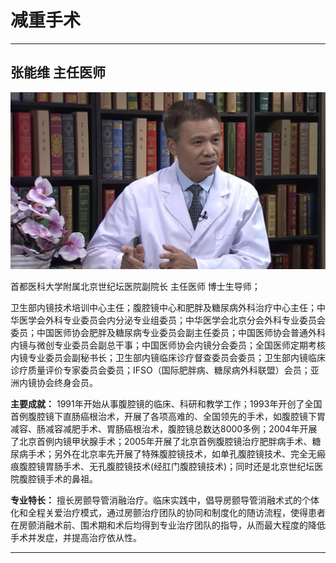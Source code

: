 # 减重手术

---

## 张能维 主任医师

![1679384670020](image/c07_010/1679384670020.png)

首都医科大学附属北京世纪坛医院副院长 主任医师 博士生导师；

卫生部内镜技术培训中心主任；腹腔镜中心和肥胖及糖尿病外科治疗中心主任；中华医学会外科专业委员会内分泌专业组委员；中华医学会北京分会外科专业委员会委员；中国医师协会肥胖及糖尿病专业委员会副主任委员；中国医师协会普通外科内镜与微创专业委员会副总干事；中国医师协会内镜分会委员；全国医师定期考核内镜专业委员会副秘书长；卫生部内镜临床诊疗督查委员会委员；卫生部内镜临床诊疗质量评价专家委员会委员；IFSO（国际肥胖病、糖尿病外科联盟）会员；亚洲内镜协会终身会员。


**主要成就：** 1991年开始从事腹腔镜的临床、科研和教学工作；1993年开创了全国首例腹腔镜下直肠癌根治术，开展了各项高难的、全国领先的手术，如腹腔镜下胃减容、肠减容减肥手术、胃肠癌根治术，腹腔镜总数达8000多例；2004年开展了北京首例内镜甲状腺手术；2005年开展了北京首例腹腔镜治疗肥胖病手术、糖尿病手术；另外在北京率先开展了特殊腹腔镜技术，如单孔腹腔镜技术、完全无瘢痕腹腔镜胃肠手术、无孔腹腔镜技术(经肛门腹腔镜技术)；同时还是北京世纪坛医院腹腔镜手术的鼻祖。

**专业特长：** 擅长房颤导管消融治疗。临床实践中，倡导房颤导管消融术式的个体化和全程关爱治疗模式，通过房颤治疗团队的协同和制度化的随访流程，使得患者在房颤消融术前、围术期和术后均得到专业治疗团队的指导，从而最大程度的降低手术并发症，并提高治疗依从性。

---
